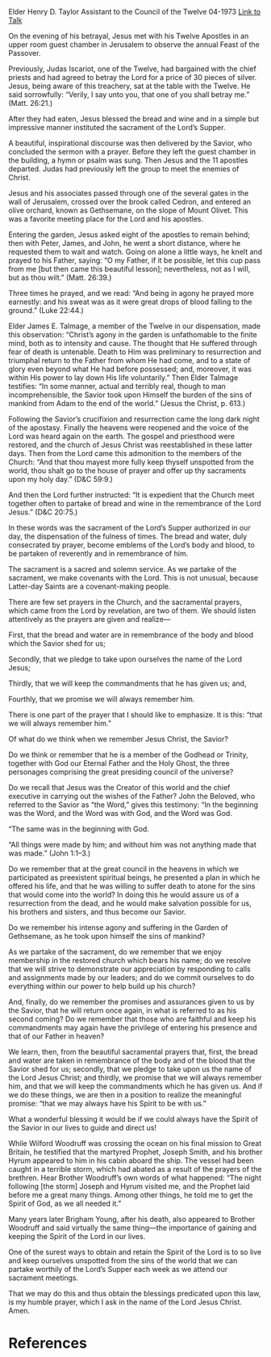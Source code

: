Elder Henry D. Taylor
Assistant to the Council of the Twelve
04-1973
[Link to Talk](https://www.churchofjesuschrist.org/study/general-conference/1973/04/and-always-remember-him?lang=eng)

On the evening of his betrayal, Jesus met with his Twelve Apostles in an upper room guest chamber in Jerusalem to observe the annual Feast of the Passover.

Previously, Judas Iscariot, one of the Twelve, had bargained with the chief priests and had agreed to betray the Lord for a price of 30 pieces of silver. Jesus, being aware of this treachery, sat at the table with the Twelve. He said sorrowfully: “Verily, I say unto you, that one of you shall betray me.” (Matt. 26:21.)

After they had eaten, Jesus blessed the bread and wine and in a simple but impressive manner instituted the sacrament of the Lord’s Supper.

A beautiful, inspirational discourse was then delivered by the Savior, who concluded the sermon with a prayer. Before they left the guest chamber in the building, a hymn or psalm was sung. Then Jesus and the 11 apostles departed. Judas had previously left the group to meet the enemies of Christ.

Jesus and his associates passed through one of the several gates in the wall of Jerusalem, crossed over the brook called Cedron, and entered an olive orchard, known as Gethsemane, on the slope of Mount Olivet. This was a favorite meeting place for the Lord and his apostles.

Entering the garden, Jesus asked eight of the apostles to remain behind; then with Peter, James, and John, he went a short distance, where he requested them to wait and watch. Going on alone a little ways, he knelt and prayed to his Father, saying: “O my Father, if it be possible, let this cup pass from me [but then came this beautiful lesson]; nevertheless, not as I will, but as thou wilt.” (Matt. 26:39.)

Three times he prayed, and we read: “And being in agony he prayed more earnestly: and his sweat was as it were great drops of blood falling to the ground.” (Luke 22:44.)

Elder James E. Talmage, a member of the Twelve in our dispensation, made this observation: “Christ’s agony in the garden is unfathomable to the finite mind, both as to intensity and cause. The thought that He suffered through fear of death is untenable. Death to Him was preliminary to resurrection and triumphal return to the Father from whom He had come, and to a state of glory even beyond what He had before possessed; and, moreover, it was within His power to lay down His life voluntarily.” Then Elder Talmage testifies: “In some manner, actual and terribly real, though to man incomprehensible, the Savior took upon Himself the burden of the sins of mankind from Adam to the end of the world.” (Jesus the Christ, p. 613.)

Following the Savior’s crucifixion and resurrection came the long dark night of the apostasy. Finally the heavens were reopened and the voice of the Lord was heard again on the earth. The gospel and priesthood were restored, and the church of Jesus Christ was reestablished in these latter days. Then from the Lord came this admonition to the members of the Church: “And that thou mayest more fully keep thyself unspotted from the world, thou shalt go to the house of prayer and offer up thy sacraments upon my holy day.” (D&C 59:9.)

And then the Lord further instructed: “It is expedient that the Church meet together often to partake of bread and wine in the remembrance of the Lord Jesus.” (D&C 20:75.)

In these words was the sacrament of the Lord’s Supper authorized in our day, the dispensation of the fulness of times. The bread and water, duly consecrated by prayer, become emblems of the Lord’s body and blood, to be partaken of reverently and in remembrance of him.

The sacrament is a sacred and solemn service. As we partake of the sacrament, we make covenants with the Lord. This is not unusual, because Latter-day Saints are a covenant-making people.

There are few set prayers in the Church, and the sacramental prayers, which came from the Lord by revelation, are two of them. We should listen attentively as the prayers are given and realize—

First, that the bread and water are in remembrance of the body and blood which the Savior shed for us;

Secondly, that we pledge to take upon ourselves the name of the Lord Jesus;

Thirdly, that we will keep the commandments that he has given us; and,

Fourthly, that we promise we will always remember him.

There is one part of the prayer that I should like to emphasize. It is this: “that we will always remember him.”

Of what do we think when we remember Jesus Christ, the Savior?

Do we think or remember that he is a member of the Godhead or Trinity, together with God our Eternal Father and the Holy Ghost, the three personages comprising the great presiding council of the universe?

Do we recall that Jesus was the Creator of this world and the chief executive in carrying out the wishes of the Father? John the Beloved, who referred to the Savior as “the Word,” gives this testimony: “In the beginning was the Word, and the Word was with God, and the Word was God.

“The same was in the beginning with God.

“All things were made by him; and without him was not anything made that was made.” (John 1:1–3.)

Do we remember that at the great council in the heavens in which we participated as preexistent spiritual beings, he presented a plan in which he offered his life, and that he was willing to suffer death to atone for the sins that would come into the world? In doing this he would assure us of a resurrection from the dead, and he would make salvation possible for us, his brothers and sisters, and thus become our Savior.

Do we remember his intense agony and suffering in the Garden of Gethsemane, as he took upon himself the sins of mankind?

As we partake of the sacrament, do we remember that we enjoy membership in the restored church which bears his name; do we resolve that we will strive to demonstrate our appreciation by responding to calls and assignments made by our leaders; and do we commit ourselves to do everything within our power to help build up his church?

And, finally, do we remember the promises and assurances given to us by the Savior, that he will return once again, in what is referred to as his second coming? Do we remember that those who are faithful and keep his commandments may again have the privilege of entering his presence and that of our Father in heaven?

We learn, then, from the beautiful sacramental prayers that, first, the bread and water are taken in remembrance of the body and of the blood that the Savior shed for us; secondly, that we pledge to take upon us the name of the Lord Jesus Christ; and thirdly, we promise that we will always remember him, and that we will keep the commandments which he has given us. And if we do these things, we are then in a position to realize the meaningful promise: “that we may always have his Spirit to be with us.”



What a wonderful blessing it would be if we could always have the Spirit of the Savior in our lives to guide and direct us!

While Wilford Woodruff was crossing the ocean on his final mission to Great Britain, he testified that the martyred Prophet, Joseph Smith, and his brother Hyrum appeared to him in his cabin aboard the ship. The vessel had been caught in a terrible storm, which had abated as a result of the prayers of the brethren. Hear Brother Woodruff’s own words of what happened: “The night following [the storm] Joseph and Hyrum visited me, and the Prophet laid before me a great many things. Among other things, he told me to get the Spirit of God, as we all needed it.”

Many years later Brigham Young, after his death, also appeared to Brother Woodruff and said virtually the same thing—the importance of gaining and keeping the Spirit of the Lord in our lives.

One of the surest ways to obtain and retain the Spirit of the Lord is to so live and keep ourselves unspotted from the sins of the world that we can partake worthily of the Lord’s Supper each week as we attend our sacrament meetings.

That we may do this and thus obtain the blessings predicated upon this law, is my humble prayer, which I ask in the name of the Lord Jesus Christ. Amen.

# References
